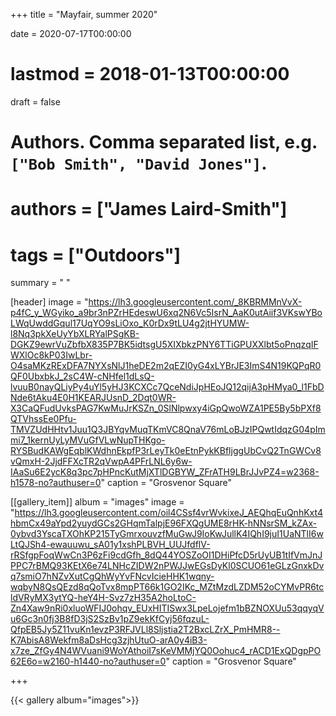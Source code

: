 +++
title = "Mayfair, summer 2020"

date = 2020-07-17T00:00:00
# lastmod = 2018-01-13T00:00:00
draft = false

# Authors. Comma separated list, e.g. `["Bob Smith", "David Jones"]`.
# authors = ["James Laird-Smith"]

# tags = ["Outdoors"]
summary = " "

[header]
image = "https://lh3.googleusercontent.com/_8KBRMMnVvX-p4fC_y_WGyiko_a9br3nPZrHEdeswU6xq2N6Vc5IsrN_AaK0utAiif3VKswYBoLWqUwddGqul17UqYO9sLiOxo_K0rDx9tLU4g2jtHYUMW-l8Nq3pkXeUyYbXLRYalPSgKB-DGKZ9ewrVuZbfbX835P7BK5idtsgU5XIXbkzPNY6TTiGPUXXlbt5oPnqzqIFWXlOc8kP03IwLbr-O4saMKzRExDFA7NYXsNlJ1heDE2m2qEZI0yG4xLYBrJE3ImS4N19KQPqR0QF0UbxbkJ_2sC4W-cNHfel1dLsQ-lvuuB0nayQLiyPy4uYl5yHJ3KCXCc7QceNdiJpHEoJQ12qijA3pHMya0_l1FbDNde6tAku4E0H1KEARJUsnD_2Dqt0WR-X3CaQFudUvksPAG7KwMuJrKSZn_0SlNlpwxy4iGpQwoWZA1PE5By5bPXf8QTVhssEe0Pfu-TMVZUdHHtv1Juu1Q3JBYqvMuqTKmVC8QnaV76mLoBJzIPQwtIdqzG04pImmi7_1kernUyLyMVuGfVLwNupTHKgo-RYSBudKAWgEqblKWdhnEkpfP3rLeyTk0eEtnPykKBfljggUbCvQ2TnGWCv8vQmxH-2JjdFFXcTR2qVwpA4PFrLNL6y6w-IAaSu6E2ycK8q3pc7pHPncKutMjXTlDGBYW_ZFrATH9LBrJJvPZ4=w2368-h1578-no?authuser=0"
caption = "Grosvenor Square"

[[gallery_item]]
album = "images"
image = "https://lh3.googleusercontent.com/oil4CSsf4vrWvkixeJ_AEQhqEuQnhKxt4hbmCx49aYpd2yuydGCs2GHqmTalpjE96FXQgUME8rHK-hNNsrSM_kZAx-0ybvd3YscaTXOhKP215TyGmrxouvzfMuGwJ9IoKwJullK4IQhI9juI1UaNTlI6wLtQJSh4-ewauuwu_sA01y1xshPLBVH_UUJfdflV-rRSfgpFoqWwCn3P6zFi9cdGfh_8dQ44YOSZoOI1DHiPfcD5rUyUB1tIfVmJnJPPC7rBMQ93KEtX6e74LNHcZIDW2nPWJJwEGsDyKl0SCUO61eGLzGnxkDvq7smiO7hNZvXutCgQhWyYvFNcvIcieHHK1wqny-wqbyN8QsQEzd8qQoTvx8mpPT66k1GO2IKc_MZtMzdLZDM52oCYMvPR6tcldVRyMX3ytYQ-heY4H-Svz7zH35A2hoLtoC-Zn4Xaw9nRi0xluoWFIJ0ohqv_EUxHITISwx3LpeLojefm1bBZNOXUu53qqyqVu6Gc3n0fj3B8fD3jS2SzBv1pZ9ekKfCyj56fqzuL-QfpEB5Jy5Z11vuKn1evzP3RFJVLl8Sljstia2T2BxcLZrX_PmHMR8--K7AbisA8Wekfm8aDsHcg3zjhUtuO-arA0y4iB3-x7ze_ZfGy4N4WVuani9WoYAthoiI7sKeVMMjYQ0Oohuc4_rACD1ExQDgpPO62E6o=w2160-h1440-no?authuser=0"
caption = "Grosvenor Square"

+++


{{< gallery album="images">}} 



